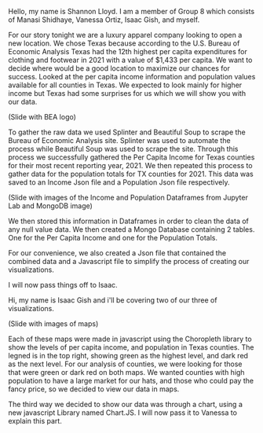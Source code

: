 Hello, my name is Shannon Lloyd. I am a member of Group 8 which consists of Manasi Shidhaye, Vanessa Ortiz, Isaac Gish, and myself.

For our story tonight we are a luxury apparel company looking to open a new location.  We chose Texas because according to the U.S. Bureau of Economic Analysis Texas had the 12th highest per capita expenditures for clothing and footwear in 2021 with a value of $1,433 per capita.  We want to decide where would be a good location to maximize our chances for success. Looked at the per capita income information and population values available for all counties in Texas. We expected to look mainly for higher income but Texas had some surprises for us which we will show you with our data.


(Slide with BEA logo)

To gather the raw data we used Splinter  and Beautiful Soup to scrape the Bureau of Economic Analysis site. Splinter was used to automate the process while Beautiful Soup was used to scrape the site.  Through this process we successfully gathered the Per Capita Income for Texas counties for their most recent reporting year, 2021. We then repeated this process to gather data for the population totals for TX counties for 2021. This data was saved to an Income Json file and a Population Json file respectively.  

(Slide with images of the Income and Population Dataframes from Jupyter Lab and MongoDB image)

We then stored this information in Dataframes in order to clean the data of any null value data. We then created a Mongo Database containing 2 tables. One for the Per Capita Income and one for the Population Totals.

For our convenience, we also created a Json file that contained the combined data and a Javascript file to simplify the process of creating our visualizations.

I will now pass things off to Isaac.

Hi, my name is Isaac Gish and i'll be covering two of our three of visualizations. 

(Slide with images of maps)

Each of these maps were made in javascript using the Choropleth library to show the levels of per capita income, and population in Texas counties. The legned is in the top right, showing green as the highest level, and dark red as the next level. For our analysis of counties, we were looking for those that were green or dark red on both maps. We wanted counties with high population to have a large market for our hats, and those who could pay the fancy price, so we decided to view our data in maps. 

The third way we decided to show our data was through a chart, using a new javascript Library named Chart.JS. I will now pass it to Vanessa to explain this part. 